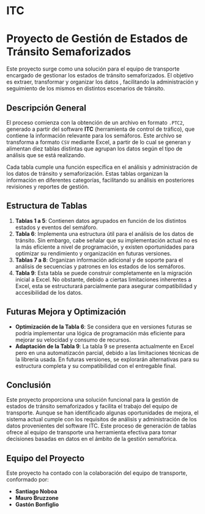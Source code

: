 # ITC

# Proyecto de Gestión de Estados de Tránsito Semaforizados

Este proyecto surge como una solución para el equipo de transporte encargado de gestionar los estados de tránsito semaforizados. El objetivo es extraer, transformar y organizar los datos , facilitando la administración y seguimiento de los mismos en distintos escenarios de tránsito.

## Descripción General

El proceso comienza con la obtención de un archivo en formato `.PTC2`, generado a partir del software **ITC** (herramienta de control de tráfico), que contiene la información relevante para los semáforos. Este archivo se transforma a formato `CSV` mediante Excel, a partir de lo cual se generan y alimentan diez tablas distintas que agrupan los datos según el tipo de análisis que se está realizando.

Cada tabla cumple una función específica en el análisis y administración de los datos de tránsito y semaforización. Estas tablas organizan la información en diferentes categorías, facilitando su análisis en posteriores revisiones y reportes de gestión.

## Estructura de Tablas

1. **Tablas 1 a 5**: Contienen datos agrupados en función de los distintos estados y eventos del semáforo.
2. **Tabla 6**: Implementa una estructura útil para el análisis de los datos de tránsito. Sin embargo, cabe señalar que su implementación actual no es la más eficiente a nivel de programación, y existen oportunidades para optimizar su rendimiento y organización en futuras versiones.
3. **Tablas 7 a 8**: Organizan información adicional y de soporte para el análisis de secuencias y patrones en los estados de los semáforos.
4. **Tabla 9**: Esta tabla se puede construir completamente en la migración inicial a Excel. No obstante, debido a ciertas limitaciones inherentes a Excel, esta se estructurará parcialmente para asegurar compatibilidad y accesibilidad de los datos.

## Futuras Mejora y Optimización

- **Optimización de la Tabla 6**: Se considera que en versiones futuras se podría implementar una lógica de programación más eficiente para mejorar su velocidad y consumo de recursos.
- **Adaptación de la Tabla 9**: La tabla 9 se presenta actualmente en Excel pero en una automatizacón parcial, debido a las limitaciones técnicas de la libreria usada. En futuras versiones, se explorarán alternativas para su estructura completa y su compatibilidad con el entregable final.

## Conclusión

Este proyecto proporciona una solución funcional para la gestión de estados de tránsito semaforizados y facilita el trabajo del equipo de transporte. Aunque se han identificado algunas oportunidades de mejora, el sistema actual cumple con los requisitos de análisis y administración de los datos provenientes del software ITC. Este proceso de generación de tablas ofrece al equipo de transporte una herramienta efectiva para tomar decisiones basadas en datos en el ámbito de la gestión semafórica.

## Equipo del Proyecto

Este proyecto ha contado con la colaboración del equipo de transporte, conformado por:
- **Santiago Noboa**
- **Mauro Bruzzone**
- **Gastón Bonfiglio**

